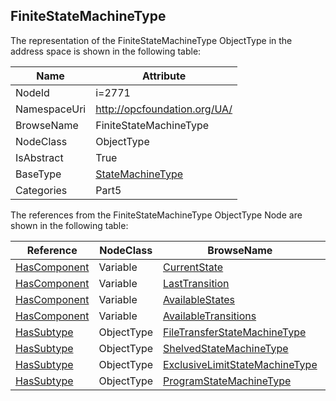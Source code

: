 <!-- objecttype -->
## FiniteStateMachineType
  
<!-- end of text -->
The representation of the FiniteStateMachineType ObjectType in the address space is shown in the following table:  

|Name|Attribute|
|---|---|
|NodeId|i=2771|
|NamespaceUri|http://opcfoundation.org/UA/|
|BrowseName|FiniteStateMachineType|
|NodeClass|ObjectType|
|IsAbstract|True|
|BaseType|[StateMachineType](../../../Part5/ObjectTypes/StateMachineType/readme.md)|
|Categories|Part5|

The references from the FiniteStateMachineType ObjectType Node are shown in the following table:  

|Reference|NodeClass|BrowseName|DataType|TypeDefinition|ModellingRule|
|---|---|---|---|---|---|
|[HasComponent](../../../Part3/ReferenceTypes/HasComponent/readme.md)|Variable|[CurrentState](#CurrentState)|[LocalizedText](../../../Part3/DataTypes/LocalizedText/readme.md)|[FiniteStateVariableType](../../Part5/VariableTypes/FiniteStateVariableType/readme.md)|[Mandatory](../../Objects/Mandatory/readme.md)|
|[HasComponent](../../../Part3/ReferenceTypes/HasComponent/readme.md)|Variable|[LastTransition](#LastTransition)|[LocalizedText](../../../Part3/DataTypes/LocalizedText/readme.md)|[FiniteTransitionVariableType](../../Part5/VariableTypes/FiniteTransitionVariableType/readme.md)|[Optional](../../Objects/Optional/readme.md)|
|[HasComponent](../../../Part3/ReferenceTypes/HasComponent/readme.md)|Variable|[AvailableStates](#AvailableStates)|[NodeId](../../../Part3/DataTypes/NodeId/readme.md)[]|[BaseDataVariableType](../../Part5/VariableTypes/BaseDataVariableType/readme.md)|[Optional](../../Objects/Optional/readme.md)|
|[HasComponent](../../../Part3/ReferenceTypes/HasComponent/readme.md)|Variable|[AvailableTransitions](#AvailableTransitions)|[NodeId](../../../Part3/DataTypes/NodeId/readme.md)[]|[BaseDataVariableType](../../Part5/VariableTypes/BaseDataVariableType/readme.md)|[Optional](../../Objects/Optional/readme.md)|
|[HasSubtype](../../../Part3/ReferenceTypes/HasSubtype/readme.md)|ObjectType|[FileTransferStateMachineType](#FileTransferStateMachineType)||||
|[HasSubtype](../../../Part3/ReferenceTypes/HasSubtype/readme.md)|ObjectType|[ShelvedStateMachineType](#ShelvedStateMachineType)||||
|[HasSubtype](../../../Part3/ReferenceTypes/HasSubtype/readme.md)|ObjectType|[ExclusiveLimitStateMachineType](#ExclusiveLimitStateMachineType)||||
|[HasSubtype](../../../Part3/ReferenceTypes/HasSubtype/readme.md)|ObjectType|[ProgramStateMachineType](#ProgramStateMachineType)||||


